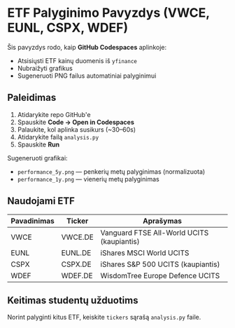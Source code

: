 # ETF Palyginimo Pavyzdys (VWCE, EUNL, CSPX, WDEF)

Šis pavyzdys rodo, kaip **GitHub Codespaces** aplinkoje:
- Atsisiųsti ETF kainų duomenis iš `yfinance`
- Nubraižyti grafikus
- Sugeneruoti PNG failus automatiniai palyginimui

## Paleidimas

1. Atidarykite repo GitHub'e
2. Spauskite **Code → Open in Codespaces**
3. Palaukite, kol aplinka susikurs (~30–60s)
4. Atidarykite failą `analysis.py`
5. Spauskite **Run**

Sugeneruoti grafikai:
- `performance_5y.png` — penkerių metų palyginimas (normalizuota)
- `performance_1y.png` — vienerių metų palyginimas

## Naudojami ETF

| Pavadinimas | Ticker | Aprašymas |
|---|---|---|
| VWCE | VWCE.DE | Vanguard FTSE All-World UCITS (kaupiantis) |
| EUNL | EUNL.DE | iShares MSCI World UCITS |
| CSPX | CSPX.DE | iShares S&P 500 UCITS (kaupiantis) |
| WDEF | WDEF.DE | WisdomTree Europe Defence UCITS |

## Keitimas studentų užduotims

Norint palyginti kitus ETF, keiskite `tickers` sąrašą `analysis.py` faile.
